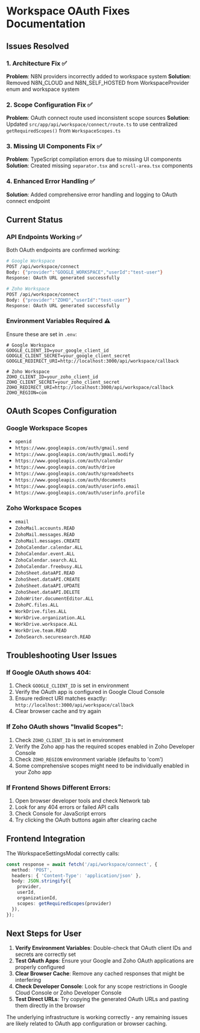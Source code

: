 # Workspace OAuth Fixes Documentation

## Issues Resolved

### 1. Architecture Fix ✅
**Problem**: N8N providers incorrectly added to workspace system
**Solution**: Removed N8N_CLOUD and N8N_SELF_HOSTED from WorkspaceProvider enum and workspace system

### 2. Scope Configuration Fix ✅
**Problem**: OAuth connect route used inconsistent scope sources
**Solution**: Updated `src/app/api/workspace/connect/route.ts` to use centralized `getRequiredScopes()` from `WorkspaceScopes.ts`

### 3. Missing UI Components Fix ✅
**Problem**: TypeScript compilation errors due to missing UI components
**Solution**: Created missing `separator.tsx` and `scroll-area.tsx` components

### 4. Enhanced Error Handling ✅
**Solution**: Added comprehensive error handling and logging to OAuth connect endpoint

## Current Status

### API Endpoints Working ✅
Both OAuth endpoints are confirmed working:

```bash
# Google Workspace
POST /api/workspace/connect
Body: {"provider":"GOOGLE_WORKSPACE","userId":"test-user"}
Response: OAuth URL generated successfully

# Zoho Workspace  
POST /api/workspace/connect
Body: {"provider":"ZOHO","userId":"test-user"}
Response: OAuth URL generated successfully
```

### Environment Variables Required ⚠️
Ensure these are set in `.env`:

```env
# Google Workspace
GOOGLE_CLIENT_ID=your_google_client_id
GOOGLE_CLIENT_SECRET=your_google_client_secret
GOOGLE_REDIRECT_URI=http://localhost:3000/api/workspace/callback

# Zoho Workspace
ZOHO_CLIENT_ID=your_zoho_client_id
ZOHO_CLIENT_SECRET=your_zoho_client_secret
ZOHO_REDIRECT_URI=http://localhost:3000/api/workspace/callback
ZOHO_REGION=com
```

## OAuth Scopes Configuration

### Google Workspace Scopes
- `openid`
- `https://www.googleapis.com/auth/gmail.send`
- `https://www.googleapis.com/auth/gmail.modify`
- `https://www.googleapis.com/auth/calendar`
- `https://www.googleapis.com/auth/drive`
- `https://www.googleapis.com/auth/spreadsheets`
- `https://www.googleapis.com/auth/documents`
- `https://www.googleapis.com/auth/userinfo.email`
- `https://www.googleapis.com/auth/userinfo.profile`

### Zoho Workspace Scopes
- `email`
- `ZohoMail.accounts.READ`
- `ZohoMail.messages.READ`
- `ZohoMail.messages.CREATE`
- `ZohoCalendar.calendar.ALL`
- `ZohoCalendar.event.ALL`
- `ZohoCalendar.search.ALL`
- `ZohoCalendar.freebusy.ALL`
- `ZohoSheet.dataAPI.READ`
- `ZohoSheet.dataAPI.CREATE`
- `ZohoSheet.dataAPI.UPDATE`
- `ZohoSheet.dataAPI.DELETE`
- `ZohoWriter.documentEditor.ALL`
- `ZohoPC.files.ALL`
- `WorkDrive.files.ALL`
- `WorkDrive.organization.ALL`
- `WorkDrive.workspace.ALL`
- `WorkDrive.team.READ`
- `ZohoSearch.securesearch.READ`

## Troubleshooting User Issues

### If Google OAuth shows 404:
1. Check `GOOGLE_CLIENT_ID` is set in environment
2. Verify the OAuth app is configured in Google Cloud Console
3. Ensure redirect URI matches exactly: `http://localhost:3000/api/workspace/callback`
4. Clear browser cache and try again

### If Zoho OAuth shows "Invalid Scopes":
1. Check `ZOHO_CLIENT_ID` is set in environment
2. Verify the Zoho app has the required scopes enabled in Zoho Developer Console
3. Check `ZOHO_REGION` environment variable (defaults to 'com')
4. Some comprehensive scopes might need to be individually enabled in your Zoho app

### If Frontend Shows Different Errors:
1. Open browser developer tools and check Network tab
2. Look for any 404 errors or failed API calls
3. Check Console for JavaScript errors
4. Try clicking the OAuth buttons again after clearing cache

## Frontend Integration

The WorkspaceSettingsModal correctly calls:
```typescript
const response = await fetch('/api/workspace/connect', {
  method: 'POST',
  headers: { 'Content-Type': 'application/json' },
  body: JSON.stringify({
    provider,
    userId,
    organizationId,
    scopes: getRequiredScopes(provider)
  }),
});
```

## Next Steps for User

1. **Verify Environment Variables**: Double-check that OAuth client IDs and secrets are correctly set
2. **Test OAuth Apps**: Ensure your Google and Zoho OAuth applications are properly configured
3. **Clear Browser Cache**: Remove any cached responses that might be interfering
4. **Check Developer Console**: Look for any scope restrictions in Google Cloud Console or Zoho Developer Console
5. **Test Direct URLs**: Try copying the generated OAuth URLs and pasting them directly in the browser

The underlying infrastructure is working correctly - any remaining issues are likely related to OAuth app configuration or browser caching. 